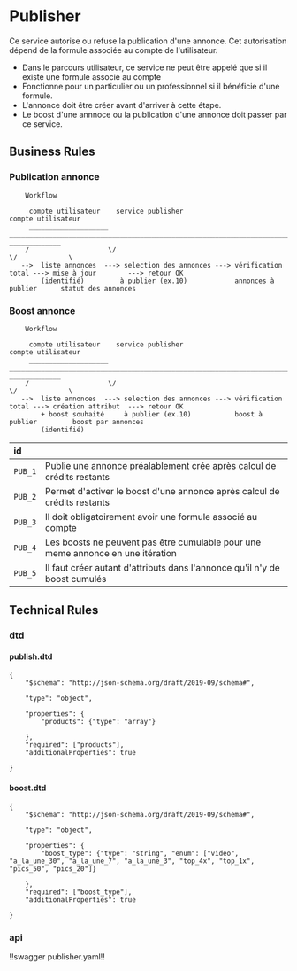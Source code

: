# Publisher

Ce service autorise ou refuse la publication d'une annonce. Cet autorisation dépend de la formule associée au compte de l'utilisateur.

* Dans le parcours utilisateur, ce service ne peut être appelé que si il existe une formule associé au compte
* Fonctionne pour un particulier ou un professionnel si il bénéficie d'une formule.
* L'annonce doit être créer avant d'arriver à cette étape.
* Le boost d'une annnoce ou la publication d'une annonce doit passer par ce service.

## Business Rules

### Publication annonce
        Workflow
                
         compte utilisateur    service publisher                                                    compte utilisateur
         ____________________  __________________________________________________________________________  _____________
        /                    \/                                                                          \/             \
       -->  liste annonces  ---> selection des annonces ---> vérification total ---> mise à jour        ---> retour OK
            (identifié)	        à publier (ex.10)            annonces à publier      statut des annonces


### Boost annonce
        Workflow
                
         compte utilisateur    service publisher                                                    compte utilisateur
         ____________________  __________________________________________________________________________  _____________
        /                    \/                                                                          \/             \
       -->  liste annonces  ---> selection des annonces ---> vérification total ---> création attribut  ---> retour OK
            + boost souhaité	 à publier (ex.10)           boost à publier         boost par annonces
            (identifié)


| id      |                                                                                |
|:--------|:-------------------------------------------------------------------------------|
|`PUB_1`  | Publie une annonce préalablement crée après calcul de crédits restants         |
|`PUB_2`  | Permet d'activer le boost d'une annonce après calcul de crédits restants       |
|`PUB_3`  | Il doit obligatoirement avoir une formule associé au compte                    |
|`PUB_4`  | Les boosts ne peuvent pas être cumulable pour une meme annonce en une itération|
|`PUB_5`  | Il faut créer autant d'attributs dans l'annonce qu'il n'y de boost cumulés     |



## Technical Rules

### dtd

#### publish.dtd

    {
        "$schema": "http://json-schema.org/draft/2019-09/schema#",

        "type": "object",

        "properties": {
            "products": {"type": "array"}
            
        },
        "required": ["products"],
        "additionalProperties": true

    }

#### boost.dtd

    {
        "$schema": "http://json-schema.org/draft/2019-09/schema#",

        "type": "object",

        "properties": {
            "boost_type": {"type": "string", "enum": ["video", "a_la_une_30", "a_la_une_7", "a_la_une_3", "top_4x", "top_1x", "pics_50", "pics_20"]}
            
        },
        "required": ["boost_type"],
        "additionalProperties": true

    }

### api

!!swagger publisher.yaml!!